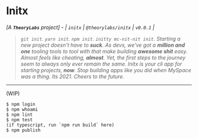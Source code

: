 # Initx
_[A **`TheoryLabs`** project] - | `initx` | `@theorylabs/initx` | `v0.0.1` |_ 

> _`git init`. `yarn init`. `npm init`. `initty mc-nit-nit init`. Starting a new project doesn't have to **suck**. As devs, we've got a **million and one** tooling tools to tool with 
   that make building **awesome shit** easy. Almost feels like cheating, **almost**. Yet, the first steps to the journey seem to always only ever remain the same. Initx is your cli 
   app for starting projects, **now**. Stop building apps like you did when MySpace was a thing. Its 2021. Cheers to the future._

___

(WIP)


```shell
$ npm login
$ npm whoami
$ npm lint
$ npm test
(if typescript, run `npm run build` here)
$ npm publish
```


